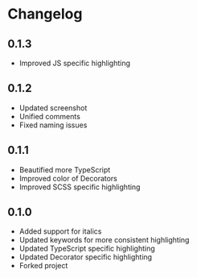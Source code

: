 # Changelog

## 0.1.3
- Improved JS specific highlighting

## 0.1.2
- Updated screenshot
- Unified comments
- Fixed naming issues

## 0.1.1
- Beautified more TypeScript
- Improved color of Decorators
- Improved SCSS specific highlighting

## 0.1.0
- Added support for italics
- Updated keywords for more consistent highlighting
- Updated TypeScript specific highlighting
- Updated Decorator specific highlighting
- Forked project

